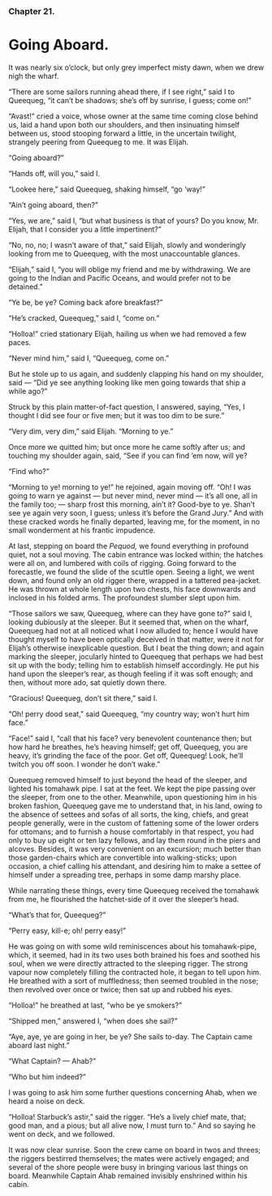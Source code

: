 ### Chapter 21.

# Going Aboard.

It was nearly six o’clock, but only grey imperfect misty dawn, when we drew
nigh the wharf.

“There are some sailors running ahead there, if I see right,” said I to
Queequeg, “it can’t be shadows; she’s off by sunrise, I guess; come on!”

“Avast!” cried a voice, whose owner at the same time coming close behind us,
laid a hand upon both our shoulders, and then insinuating himself between us,
stood stooping forward a little, in the uncertain twilight, strangely peering
from Queequeg to me. It was Elijah.

“Going aboard?”

“Hands off, will you,” said I.

“Lookee here,” said Queequeg, shaking himself, “go ’way!”

“Ain’t going aboard, then?”

“Yes, we are,” said I, “but what business is that of yours? Do you know, Mr.
Elijah, that I consider you a little impertinent?”

“No, no, no; I wasn’t aware of that,” said Elijah, slowly and wonderingly
looking from me to Queequeg, with the most unaccountable glances.

“Elijah,” said I, “you will oblige my friend and me by withdrawing. We are
going to the Indian and Pacific Oceans, and would prefer not to be detained.”

“Ye be, be ye? Coming back afore breakfast?”

“He’s cracked, Queequeg,” said I, “come on.”

“Holloa!” cried stationary Elijah, hailing us when we had removed a few paces.

“Never mind him,” said I, “Queequeg, come on.”

But he stole up to us again, and suddenly clapping his hand on my shoulder,
said — “Did ye see anything looking like men going towards that ship a while
ago?”

Struck by this plain matter-of-fact question, I answered, saying, “Yes, I
thought I did see four or five men; but it was too dim to be sure.”

“Very dim, very dim,” said Elijah. “Morning to ye.”

Once more we quitted him; but once more he came softly after us; and touching
my shoulder again, said, “See if you can find ’em now, will ye?

“Find who?”

“Morning to ye! morning to ye!” he rejoined, again moving off. “Oh! I was going
to warn ye against — but never mind, never mind — it’s all one, all in the
family too; — sharp frost this morning, ain’t it? Good-bye to ye. Shan’t see ye
again very soon, I guess; unless it’s before the Grand Jury.” And with these
cracked words he finally departed, leaving me, for the moment, in no small
wonderment at his frantic impudence.

At last, stepping on board the _Pequod,_ we found everything in profound quiet,
not a soul moving. The cabin entrance was locked within; the hatches were all
on, and lumbered with coils of rigging. Going forward to the forecastle, we
found the slide of the scuttle open. Seeing a light, we went down, and found
only an old rigger there, wrapped in a tattered pea-jacket. He was thrown at
whole length upon two chests, his face downwards and inclosed in his folded
arms. The profoundest slumber slept upon him.

“Those sailors we saw, Queequeg, where can they have gone to?” said I, looking
dubiously at the sleeper. But it seemed that, when on the wharf, Queequeg had
not at all noticed what I now alluded to; hence I would have thought myself to
have been optically deceived in that matter, were it not for Elijah’s otherwise
inexplicable question. But I beat the thing down; and again marking the
sleeper, jocularly hinted to Queequeg that perhaps we had best sit up with the
body; telling him to establish himself accordingly. He put his hand upon the
sleeper’s rear, as though feeling if it was soft enough; and then, without more
ado, sat quietly down there.

“Gracious! Queequeg, don’t sit there,” said I.

“Oh! perry dood seat,” said Queequeg, “my country way; won’t hurt him face.”

“Face!” said I, “call that his face? very benevolent countenance then; but how
hard he breathes, he’s heaving himself; get off, Queequeg, you are heavy, it’s
grinding the face of the poor. Get off, Queequeg! Look, he’ll twitch you off
soon. I wonder he don’t wake.”

Queequeg removed himself to just beyond the head of the sleeper, and lighted
his tomahawk pipe. I sat at the feet. We kept the pipe passing over the
sleeper, from one to the other. Meanwhile, upon questioning him in his broken
fashion, Queequeg gave me to understand that, in his land, owing to the absence
of settees and sofas of all sorts, the king, chiefs, and great people
generally, were in the custom of fattening some of the lower orders for
ottomans; and to furnish a house comfortably in that respect, you had only to
buy up eight or ten lazy fellows, and lay them round in the piers and alcoves.
Besides, it was very convenient on an excursion; much better than those
garden-chairs which are convertible into walking-sticks; upon occasion, a chief
calling his attendant, and desiring him to make a settee of himself under a
spreading tree, perhaps in some damp marshy place.

While narrating these things, every time Queequeg received the tomahawk from
me, he flourished the hatchet-side of it over the sleeper’s head.

“What’s that for, Queequeg?”

“Perry easy, kill-e; oh! perry easy!”

He was going on with some wild reminiscences about his tomahawk-pipe, which, it
seemed, had in its two uses both brained his foes and soothed his soul, when we
were directly attracted to the sleeping rigger. The strong vapour now
completely filling the contracted hole, it began to tell upon him. He breathed
with a sort of muffledness; then seemed troubled in the nose; then revolved
over once or twice; then sat up and rubbed his eyes.

“Holloa!” he breathed at last, “who be ye smokers?”

“Shipped men,” answered I, “when does she sail?”

“Aye, aye, ye are going in her, be ye? She sails to-day. The Captain came
aboard last night.”

“What Captain? — Ahab?”

“Who but him indeed?”

I was going to ask him some further questions concerning Ahab, when we heard a
noise on deck.

“Holloa! Starbuck’s astir,” said the rigger. “He’s a lively chief mate, that;
good man, and a pious; but all alive now, I must turn to.” And so saying he
went on deck, and we followed.

It was now clear sunrise. Soon the crew came on board in twos and threes; the
riggers bestirred themselves; the mates were actively engaged; and several of
the shore people were busy in bringing various last things on board. Meanwhile
Captain Ahab remained invisibly enshrined within his cabin.
